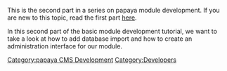 
This is the second part in a series on papaya module development. If you are new to this topic, read the first part [here](/papaya_Module_Development.md).

In this second part of the basic module development tutorial, we want to take a look at how to add database import and how to create an administration interface for our module.

[Category:papaya CMS Development](export_en/Category:Papaya_CMS_Development.md) [Category:Developers](export_en/Category:Developers.md)
